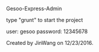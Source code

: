 Gesoo-Express-Admin


type "grunt" to start the project

user: gesoo
password: 12345678






Created by JinWang on 12/23/2016.



